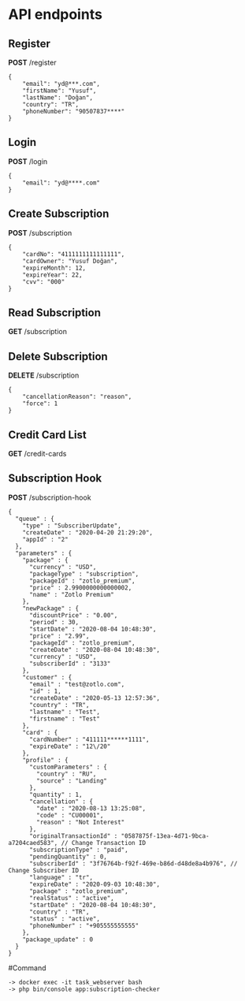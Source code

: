 # API endpoints

## Register
<strong>POST</strong> /register </br>
```
{
    "email": "yd@***.com",
    "firstName": "Yusuf",
    "lastName": "Doğan",
    "country": "TR",
    "phoneNumber": "90507837****"
}
```

## Login
<strong>POST</strong> /login </br>
```
{
    "email": "yd@****.com"
}
```

## Create Subscription
<strong>POST</strong> /subscription </br>
```
{
	"cardNo": "4111111111111111",
	"cardOwner": "Yusuf Doğan",
	"expireMonth": 12,
	"expireYear": 22,
	"cvv": "000"
}
```

## Read Subscription
<strong>GET</strong> /subscription </br>

## Delete Subscription
<strong>DELETE</strong> /subscription </br>
```
{
	"cancellationReason": "reason",
	"force": 1
}
```

## Credit Card List
<strong>GET</strong> /credit-cards </br>

## Subscription Hook
<strong>POST</strong> /subscription-hook </br>
```
{
  "queue" : {
    "type" : "SubscriberUpdate",
    "createDate" : "2020-04-20 21:29:20",
    "appId" : "2"
  },
  "parameters" : {
    "package" : {
      "currency" : "USD",
      "packageType" : "subscription",
      "packageId" : "zotlo_premium",
      "price" : 2.9900000000000002,
      "name" : "Zotlo Premium"
    },
    "newPackage" : {
      "discountPrice" : "0.00",
      "period" : 30,
      "startDate" : "2020-08-04 10:48:30",
      "price" : "2.99",
      "packageId" : "zotlo_premium",
      "createDate" : "2020-08-04 10:48:30",
      "currency" : "USD",
      "subscriberId" : "3133"
    },
    "customer" : {
      "email" : "test@zotlo.com",
      "id" : 1,
      "createDate" : "2020-05-13 12:57:36",
      "country" : "TR",
      "lastname" : "Test",
      "firstname" : "Test"
    },
    "card" : {
      "cardNumber" : "411111******1111",
      "expireDate" : "12\/20"
    },
    "profile" : {
      "customParameters" : {
        "country" : "RU",
        "source" : "Landing"
      },
      "quantity" : 1,
      "cancellation" : {
        "date" : "2020-08-13 13:25:08",
        "code" : "CU00001",
        "reason" : "Not Interest"
      },
      "originalTransactionId" : "0587875f-13ea-4d71-9bca-a7204caed583", // Change Transaction ID 
      "subscriptionType" : "paid",
      "pendingQuantity" : 0,
      "subscriberId" : "3f76764b-f92f-469e-b86d-d48de8a4b976", // Change Subscriber ID
      "language" : "tr",
      "expireDate" : "2020-09-03 10:48:30",
      "package" : "zotlo_premium",
      "realStatus" : "active",
      "startDate" : "2020-08-04 10:48:30",
      "country" : "TR",
      "status" : "active",
      "phoneNumber" : "+905555555555"
    },
    "package_update" : 0
  }
}
```

#Command
```
-> docker exec -it task_webserver bash
-> php bin/console app:subscription-checker
```